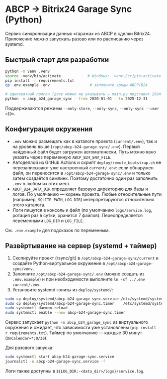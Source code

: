
# ABCP → Bitrix24 Garage Sync (Python)

Сервис синхронизации данных «гаража» из ABCP в сделки Bitrix24. Приложение можно запускать разово или по расписанию через systemd.

## Быстрый старт для разработки

```bash
python -m venv .venv
source .venv/bin/activate            # Windows: .venv\Scripts\activate
pip install -r requirements.txt
cp .env.example .env                  # заполните креды ABCP/B24

# однократный прогон (дату можно не указывать — main.py подставит 2024-01-01..2025-12-31)
python -m abcp_b24_garage_sync --from 2020-01-01 --to 2025-12-31
```

Поддерживаются режимы `--only-store`, `--only-sync`, `--only-sync --user <ID>`.

## Конфигурация окружения

* `.env` можно размещать как в каталоге проекта (`current/.env`), так и на уровень выше (`/opt/abcp-b24-garage-sync/.env`). Первый найденный файл будет загружен автоматически. Путь можно явно указать через переменную `ABCP_B24_ENV_FILE`.
* Автодеплой из GitHub Actions и скрипт `deploy/remote_bootstrap.sh` не перезаписывают уже настроенный `current/.env`: если обнаружен файл, он переносится в `/opt/abcp-b24-garage-sync/.env` и только затем создаётся симлинк. Поэтому достаточно один раз заполнить `.env` в любом из этих мест.
* `ABCP_B24_DATA_DIR` определяет базовую директорию для базы и логов. По умолчанию — корень проекта. Любые относительные пути (например, `SQLITE_PATH`, `LOG_DIR`) интерпретируются относительно этого каталога.
* Логи пишутся в консоль и файл (по умолчанию `logs/service.log`, ротация раз в сутки, хранится 7 файлов). Переопределяется переменными `LOG_DIR` и `LOG_FILE`.

См. `.env.example` для подсказок по переменным.

## Развёртывание на сервер (systemd + таймер)

1. Скопируйте проект (rsync/git) в `/opt/abcp-b24-garage-sync/current` и создайте Python‑виртуальное окружение в `/opt/abcp-b24-garage-sync/venv`.
2. Заполните `/opt/abcp-b24-garage-sync/.env` (можно создать из `.env.example`) и при необходимости выполните `ln -sf ../.env current/.env`.
3. Установите systemd-юниты из `deploy/systemd/`:

```bash
sudo cp deploy/systemd/abcp-b24-garage-sync.service /etc/systemd/system/
sudo cp deploy/systemd/abcp-b24-garage-sync.timer    /etc/systemd/system/
sudo systemctl daemon-reload
sudo systemctl enable --now abcp-b24-garage-sync.timer
```

Сервис запускает `python -m abcp_b24_garage_sync` из виртуального окружения и ожидает, что зависимости уже установлены (`pip install -r requirements.txt`). Таймер по умолчанию — каждые 30 минут (`OnCalendar=*:0/30`).

Для разового запуска:

```bash
sudo systemctl start abcp-b24-garage-sync.service
journalctl -u abcp-b24-garage-sync.service -f
```

Логи также доступны в `${LOG_DIR:-<data_dir>/logs}/service.log`.

